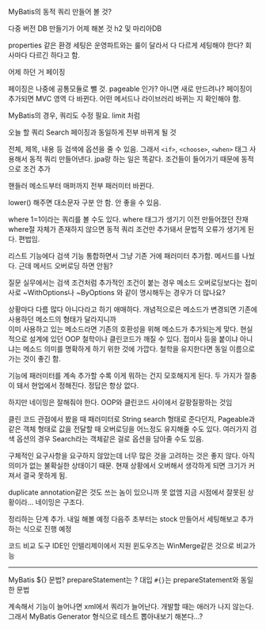 MyBatis의 동적 쿼리 만들어 볼 것?

다중 버전 DB 만들기가 어제 해본 것
h2 및 마리아DB

properties 같은 환경 세팅은 운영파트와는 룰이 달라서 다 다르게 세팅해야 한다? 회사마다 다르긴 하다고 함.

어제 하던 거 페이징

페이징은 나중에 공통모듈로 뺄 것. pageable 인가? 아니면 새로 만드려나?
페이징이 추가되면 MVC 영역 다 바뀐다. 어떤 메서드나 라이브러리 바뀌는 지 확인해야 함.

MyBatis의 경우, 쿼리도 수정 필요. limit 처럼

오늘 할 쿼리
Search
페이징과 동일하게 전부 바뀌게 될 것


전체, 제목, 내용 등 검색에 옵션을 줄 수 있음.
그래서 `<if>`, `<choose>`, `<when>` 태그 사용해서 동적 쿼리 만들어낸다.
jpa랑 하는 일은 똑같다. 조건들이 들어가기 때문에 동적으로 조건 추가

핸들러 메소드부터 매퍼까지 전부 패러미터 바뀐다.

lower() 해주면 대소문자 구분 안 함. 안 좋을 수 있음.

where 1=1이라는 쿼리를 볼 수도 있다.
where 태그가 생기기 이전 만들어졌던 잔재
where절 자체가 존재하지 않으면 동적 쿼리 조건만 추가돼서 문법적 오류가 생기게 된다. 편법임.


리스트 기능에다 검색 기능 통합하면서 그냥 기존 거에 패러미터 추가함.
메서드를 나눴다.
근데 메서드 오버로딩 하면 안됨?

질문
실무에서는 검색 조건처럼 추가적인 조건이 붙는 경우 메소드 오버로딩보다는 접미사로 ~WithOptions나 ~ByOptions 와 같이 명시해두는 경우가 더 많나요?

상황마다 다름
많다 아니다라고 하기 애매하다.
개념적으로은 메소드가 변경되면 기존에 사용하던 메소드의 형태가 달라지니까  
이미 사용하고 있는 메소드라면 기존의 호환성을 위해 메소드가 추가되는게 맞다.
현실적으로 설계에 있던 OOP 철학이나 클린코드가 깨질 수 있다.
접미사 등을 붙이냐 아니냐는 메소드 의미를 명확하게 하기 위한 것에 가깝다.
철학을 유지한다면 동일 이름으로 가는 것이 좋긴 함.

기능에 패러미터를 계속 추가할 수록 이게 뭐하는 건지 모호해지게 된다.
두 가지가 절충이 돼서 현업에서 정해진다.
정답은 항상 없다.

하지만 네이밍은 잘해줘야 한다.
OOP와 클린코드 사이에서 갈팡질팡하는 것임

클린 코드 관점에서 봤을 때 패러미터로 String search 형태로 준다던지, Pageable과 같은 객체 형태로 값을 전달할 때 오버로딩을 어느정도 유지해줄 수도 있다.
여러가지 검색 옵션의 경우 Search라는 객체같은 걸로 옵션을 담아줄 수도 있음.

구체적인 요구사항을 요구하지 않았는데 너무 많은 것을 고려하는 것은 좋지 않다.
아직 의미가 없는 불확실한 상태이기 때문.
현재 상황에서 오버해서 생각하게 되면 크기가 커져서 결국 못하게 됨.

duplicate annotation같은 것도 쓰는 놈이 있으니까 못 없앰
지금 시점에서 잘못된 상황이라...
네이밍은 구조다.


정리하는 단계 추가. 내일 해볼 예정
다음주 초부터는 stock 만들어서 세팅해보고 추가하는 식으로 진행 예정



코드 비교 도구
IDE인 인텔리제이에서 지원
윈도우즈는 WinMerge같은 것으로 비교가능


---

MyBatis ${} 문법?
prepareStatement는 ? 대입
`#{}`는 prepareStatement와 동일한 문법

계속해서 기능이 늘어나면 xml에서 쿼리가 늘어난다.
개발할 때는 애러가 나지 않는다. 그래서 MyBatis Generator 형식으로 테스트 뽑아내보기 해본다...?